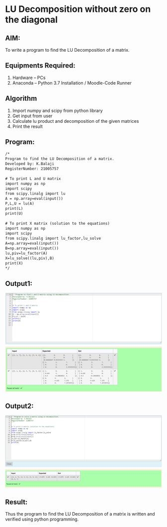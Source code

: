 # LU Decomposition without zero on the diagonal

## AIM:
To write a program to find the LU Decomposition of a matrix.

## Equipments Required:
1. Hardware – PCs
2. Anaconda – Python 3.7 Installation / Moodle-Code Runner

## Algorithm
1. Import numpy and scipy from python library
2. Get input from user
3. Calculate lu product and decomposition of the given matrices
4. Print the result

## Program:
```
/*
Program to find the LU Decomposition of a matrix.
Developed by: K.Balaji
RegisterNumber: 21005757

# To print L and U matrix
import numpy as np
import scipy
from scipy.linalg import lu
A = np.array=eval(input())
P,L,U = lu(A)
print(L)
print(U)

# To print X matrix (solution to the equations)
import numpy as np
import scipy
from scipy.linalg import lu_factor,lu_solve
A=np.array=eval(input())
B=np.array=eval(input())
lu,piv=lu_factor(A)
X=lu_solve((lu,piv),B)
print(X)
*/
```

## Output1:
![lu decomposition](output1.png)
## Output2:
![lu decomposition](output2.png)


## Result:
Thus the program to find the LU Decomposition of a matrix is written and verified using python programming.

